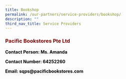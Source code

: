 ```yaml
---
title: Bookshop
permalink: /our-partners/service-providers/bookshop/
description: ""
third_nav_title: Service Providers
---
```

<h3><strong><span style="color: #800000;">Pacific Bookstores Pte Ltd</span></strong></h3>
<p><span style="color: #000000;"><strong>Contact Person: Ms. Amanda</strong></span></p>
<p><span style="color: #000000;"><strong>Contact Number: 64252260</strong></span></p>
<p><span style="color: #000000;"><strong>Email: sqps@pacificbookstores.com</strong></span></p>